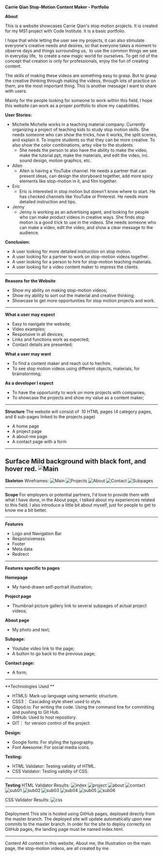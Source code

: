 **Carrie Qian Stop-Motion Content Maker - Portfolio**

**About**

This is a website showcases Carrie Qian's stop motion projects. It is created for my MS1 project with Code Institute. It is a basic portfolio.

I hope that while letting the user see my projects, it can also stimulate everyone's creative needs and desires, so that everyone takes a moment to observe days and things surrounding us,  to use the common things we see in everyday life,  to create a new magic world for ourselves. To get rid of the concept that creation is only for professionals, enjoy the fun of creating content. 

The skills of making these videos are something easy to grasp. But to grasp the creative thinking through making the videos, through lots of practice on them, are the most important thing. This is another message I want to share with users. 

Mainly for the people looking for someone to work within this field, I hope this website can work as a proper portfolio to show my capabilities.

**User Stories:**
- Michelle
	Michelle works in a teaching material company. Currently organizing a project of teaching kids to study stop motion skills. She needs someone who can show the tricks, how it works, the split scenes, and explain it. To inspire students so that they can be more creative. To also show the color combinations, artsy vibe to the students.
	- She needs the person to also have the ability to make the video, make the tutorial ppt, make the materials, and edit the video, inc. sound design, motion graphics, etc.
- Allen
	- Allen is having a YouTube channel. He needs a partner that can present ideas, can design the storyboard together, add more spicy elements like stop-motion in it, and film together.
- Eric
	- Eric is interested in stop motion but doesn't know where to start. He has checked channels like YouTube or Pinterest. He needs more detailed instruction and tips. 
- Jenny
	- Jenny is working as an advertising agent, and looking for people who can make product videos in creative ways. She finds stop motion is a good trick to use in the videos. She needs someone who can make a video, edit the video, and show a clear message to the audience. 


**Conclusion:**
- A user looking for more detailed instruction on stop motion.
- A user looking for a partner to work on stop-motion videos together.
- A user looking for a person to hire for stop-motion teaching materials.
- A user looking for a video content maker to impress the clients. 
---
**Reasons for the Website**
- Show my ability on making stop-motion videos;
- Show my ability to sort out the material and creative thinking;
- Showcase to get more opportunities for stop motion projects and work.
---
**What a user may expect**
- Easy to navigate the website;
- Video examples;
- Responsive in all devices;
- Links and functions work as expected;
- Contact details are presented;

**What a user may want**
- To find a content maker and reach out to her/him.
- To see stop motion videos using different objects, materials, for brainstorming;

**As a developer I expect**
- To have the opportunity to work on more projects with companies;
- To showcase the projects and show my value as a content maker;
---
**Structure**
The website will consist of  10 HTML pages (4 category pages, and 6 sub-pages linked to the projects page)
- A home page
- A project page
- A about-me page
- A contact page with a form
---
**Surface**
Mild background with black font, and hover red.
![Main](assets/color/project01-wireframes.006.png)
---
**Skeleton**
Wireframes:
![Main](assets/wireframes/project01-wireframes.001.png)
![Projects](assets/wireframes/project01-wireframes.002.png)
![About](assets/wireframes/project01-wireframes.003.png)
![Contact](assets/wireframes/project01-wireframes.004.png)
![Subpages](assets/wireframes/project01-wireframes.005.png)

---
**Scope**
For employers or potential partners, I'd love to provide them with what I have done, in the About page, I talked about my experiences related to this field. I also introduce a little bit about myself, just for people to get to know me a bit better.

---
**Features**
- Logo and Navigation Bar
- Responsiveness
- Footer
- Meta data
- Redirect

---
**Features specific to pages**

**Homepage**
- My hand-drawn self-portrait illustration;

**Project page**
- Thumbnail picture gallery link to several subpages of actual project videos;

**About page**
- My photo and text;

**Subpage:**
- Youtube video link to the page;
- A button to go back to the previous page;

**Contact page:**
- A form;

---
**Technologies Used **
- HTML5: Mark-up language using semantic structure.
- CSS3： Cascading style sheet used to style.
- Gitpod.io: For writing the code. Using the command line for committing and pushing to Git Hub.
- GitHub: Used to host repository.
- GIT： for version control of the project.

**Design:**
- Google fonts: For styling the typography.
- Font Awesome: For social media icons.

**Testing:**
- HTML Validator: Testing validity of HTML.
- CSS Validator: Testing validity of CSS.
---
**Testing**
HTML Validator Results:
![index](assets/validator/w3c-index.png)
![project](assets/validator/w3c-project.png)
![about](assets/validator/w3c-about.png)
![contact](assets/validator/w3c-contact.png)
![sub01](assets/validator/w3c-sub01.png)
![sub02](assets/validator/w3c-sub02.png)
![sub03](assets/validator/w3c-sub03.png)
![sub04](assets/validator/w3c-sub04.png)
![sub05](assets/validator/w3c-sub05.png)
![sub06](assets/validator/w3c-sub06.png)

CSS Validator Results:
![css](assets/validator/css-validator.png)

---
Deployment
This site is hosted using GitHub pages, deployed directly from the master branch. The deployed site will update automatically upon new commits to the master branch. In order for the site to deploy correctly on GitHub pages, the landing page must be named index.html.

---
Content
All content in this website, About me, the Illustration on the main page, the stop-motion videos, are all created by me.








